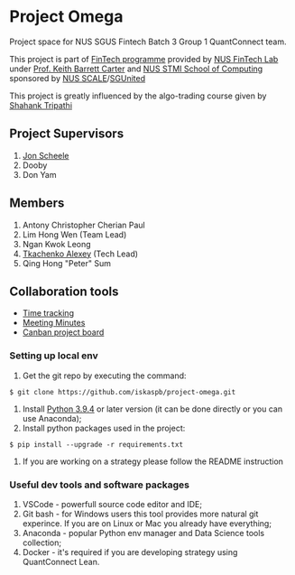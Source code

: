 # Project Omega
Project space for NUS SGUS Fintech Batch 3 Group 1 QuantConnect team.

This project is part of [FinTech programme](https://stmi.nus.edu.sg/nus-fintechsg-program/) provided by [NUS FinTech Lab](https://fintechlab.nus.edu.sg/) under [Prof. Keith Barrett Carter](https://stmi.nus.edu.sg/about-us/instructors/associate-professor-keith-barrett-carter/) and [NUS STMI School of Computing](https://stmi.nus.edu.sg/) sponsored by [NUS SCALE](https://scale.nus.edu.sg/nus-sgunited-skills/overview/professional-services)/[SGUnited](https://www.sgunited.gov.sg/)


This project is greatly influenced by the algo-trading course given by [Shahank Tripathi](https://stmi.nus.edu.sg/about-us/instructors/mr-shashank-shekhar-tripathi/)

## Project Supervisors
1. [Jon Scheele](https://ace.nus.edu.sg/about-us/executive-education-fellow/jon-scheele/)
1. Dooby
1. Don Yam

## Members
1. Antony Christopher Cherian Paul
1. Lim Hong Wen (Team Lead)
1. Ngan Kwok Leong
1. [Tkachenko Alexey](https://www.linkedin.com/in/tkachenkoalexey/) (Tech Lead)
1. Qing Hong "Peter" Sum

## Collaboration tools
* [Time tracking](https://docs.google.com/spreadsheets/d/1goY3e8Pnb7GCFPjv1ocY3dTM-CobUiLo0siKtb2_tVs/edit?usp=sharing)
* [Meeting Minutes](https://docs.google.com/document/d/1ZUnK5dsIOngHRSNgRD8AuZrsVoigCyxFhxJIKpwJvKw/edit?usp=sharing)
* [Canban project board](https://github.com/iskaspb/project-omega/projects/1)

### Setting up local env
1. Get the git repo by executing the command:
```
$ git clone https://github.com/iskaspb/project-omega.git
```
1. Install [Python 3.9.4](https://www.python.org/downloads/release/python-394/) or later version (it can be done directly or you can use Anaconda);
1. Install python packages used in the project:
```
$ pip install --upgrade -r requirements.txt
```
1. If you are working on a strategy please follow the README instruction

### Useful dev tools and software packages
1. VSCode - powerfull source code editor and IDE;
1. Git bash - for Windows users this tool provides more natural git experince. If you are on Linux or Mac you already have everything;
1. Anaconda - popular Python env manager and Data Science tools collection;
1. Docker - it's required if you are developing strategy using QuantConnect Lean.
